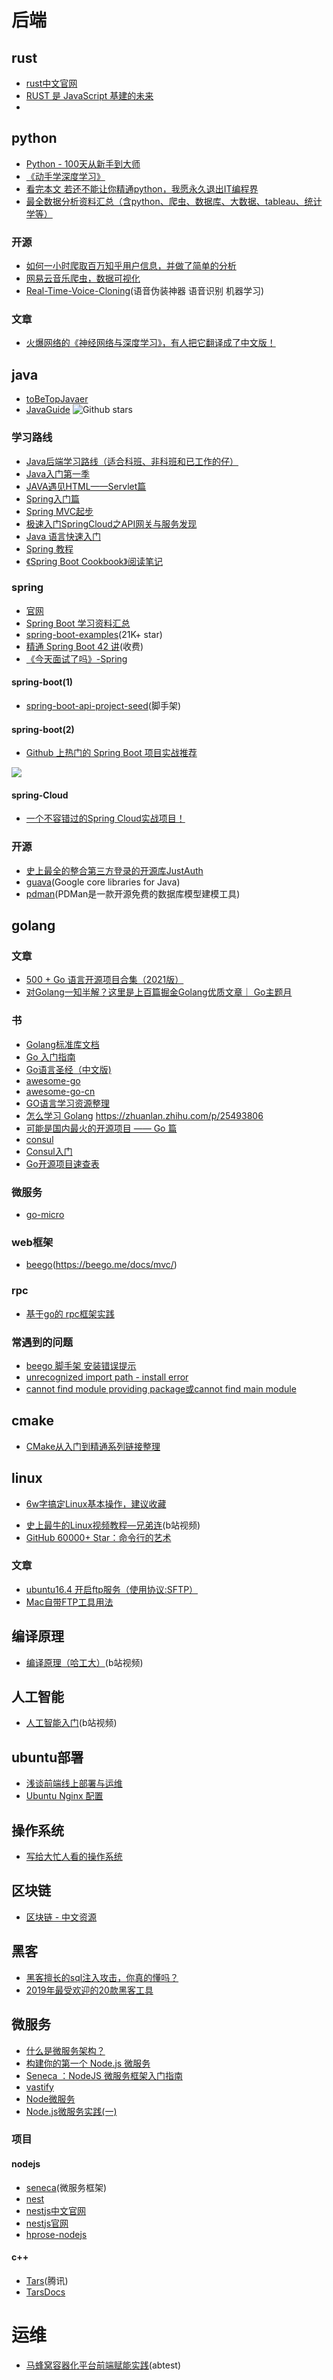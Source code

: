 # 后端

## rust
- [rust中文官网](https://www.rust-lang.org/zh-CN/)
- [RUST 是 JavaScript 基建的未来](https://juejin.cn/post/7030997083582627870)
- []()


## python

* [Python - 100天从新手到大师](https://github.com/jackfrued/Python-100-Days)
* [《动手学深度学习》](https://github.com/d2l-ai/d2l-zh)
* [看完本文 若还不能让你精通python，我愿永久退出IT编程界](https://www.toutiao.com/a6748701222158483982)
* [最全数据分析资料汇总（含python、爬虫、数据库、大数据、tableau、统计学等）](https://zhuanlan.zhihu.com/p/69869004)

### 开源
* [如何一小时爬取百万知乎用户信息，并做了简单的分析](https://juejin.im/entry/58e0878f570c3500579eed28)
* [网易云音乐爬虫，数据可视化](https://github.com/GreatV/CloudMusic-Crawler)
* [Real-Time-Voice-Cloning](https://github.com/CorentinJ/Real-Time-Voice-Cloning)(语音伪装神器 语音识别 机器学习)


### 文章
* [火爆网络的《神经网络与深度学习》，有人把它翻译成了中文版！](https://zhuanlan.zhihu.com/p/58144032)


## java
* [toBeTopJavaer](https://github.com/hollischuang/toBeTopJavaer)
* [JavaGuide](https://github.com/Snailclimb/JavaGuide)  ![Github stars](https://img.shields.io/github/stars/Snailclimb/JavaGuide.svg)

### 学习路线
* [Java后端学习路线（适合科班、非科班和已工作的仔）](https://juejin.im/post/5e5bc9a66fb9a07c817619fb)
* [Java入门第一季](https://www.imooc.com/learn/85)
* [JAVA遇见HTML——Servlet篇](https://www.imooc.com/learn/269)
* [Spring入门篇](https://www.imooc.com/learn/196)
* [Spring MVC起步](https://www.imooc.com/learn/47)
* [极速入门SpringCloud之API网关与服务发现](https://www.imooc.com/learn/1134)
* [Java 语言快速入门](https://wiki.jikexueyuan.com/project/java/)
* [Spring 教程](https://wiki.jikexueyuan.com/project/spring/)
* [《Spring Boot Cookbook》阅读笔记](http://wiki.jikexueyuan.com/project/spring-boot-cookbook-zh/)


### spring
* [官网](https://spring.io/projects/spring-boot)
* [Spring Boot 学习资料汇总](http://www.ityouknow.com/springboot/2015/12/30/springboot-collect.html)
* [spring-boot-examples](https://github.com/ityouknow/spring-boot-examples)(21K+ star)
* [精通 Spring Boot 42 讲](https://gitbook.cn/gitchat/column/5b86228ce15aa17d68b5b55a/topic/5b864c65e15aa17d68b5db58)(收费)
* [《今天面试了吗》-Spring](https://www.zhihu.com/question/56110328/answer/370752381)



#### spring-boot(1)
* [spring-boot-api-project-seed](https://github.com/lihengming/spring-boot-api-project-seed)(脚手架)


#### spring-boot(2)
* [Github 上热门的 Spring Boot 项目实战推荐](https://juejin.im/post/5da3c3dce51d4578034d2dc3)

![](https://user-gold-cdn.xitu.io/2020/3/14/170d96d802c833d0?w=2124&h=1550&f=png&s=1306299)

#### spring-Cloud
* [一个不容错过的Spring Cloud实战项目！](https://juejin.im/post/5e68dd5651882549564b6c28)



### 开源
* [史上最全的整合第三方登录的开源库JustAuth](https://github.com/justauth/JustAuth)
* [guava](https://github.com/google/guava)(Google core libraries for Java)
* [pdman](https://gitee.com/robergroup/pdman)(PDMan是一款开源免费的数据库模型建模工具)




## golang

### 文章
- [500 + Go 语言开源项目合集（2021版）](https://zhuanlan.zhihu.com/p/424624289)
- [对Golang一知半解？这里是上百篇掘金Golang优质文章｜ Go主题月](https://juejin.cn/post/6953073994383753223)

### 书

- [Golang标准库文档](https://studygolang.com/pkgdoc)
- [Go 入门指南](https://learnku.com/docs/the-way-to-go)
- [Go语言圣经（中文版)](https://yar999.gitbook.io/gopl-zh/)
- [awesome-go](https://github.com/avelino/awesome-go)
- [awesome-go-cn](https://github.com/jobbole/awesome-go-cn)
- [GO语言学习资源整理](https://zhuanlan.zhihu.com/p/25493806)
- [怎么学习 Golang](https://www.zhihu.com/question/23486344) https://zhuanlan.zhihu.com/p/25493806
- [可能是国内最火的开源项目 —— Go 篇](https://my.oschina.net/editorial-story/blog/1546551)
- [consul](https://www.consul.io/)
- [Consul入门](https://book-consul-guide.vnzmi.com/)
- [Go开源项目速查表](https://www.ctolib.com/cheatsheets-go-project.html)

### 微服务
- [go-micro](https://github.com/micro/go-micro)

### web框架

- [beego](https://github.com/astaxie/beego)(https://beego.me/docs/mvc/)


### rpc

- [基于go的 rpc框架实践](https://blog.csdn.net/RA681t58CJxsgCkJ31/article/details/82455716)

### 常遇到的问题

- [beego 脚手架 安装错误提示](https://blog.csdn.net/longchenghui20/article/details/107251152/)
- [unrecognized import path - install error](https://github.com/Rivalo/discord-cli/issues/33)
- [cannot find module providing package或cannot find main module](https://www.cnblogs.com/jasonLiu2018/p/12935071.html)




## cmake

- [CMake从入门到精通系列链接整理](https://zhuanlan.zhihu.com/p/393316878)
## linux

- [6w字搞定Linux基本操作，建议收藏](https://juejin.cn/post/6917096816118857736)
* [史上最牛的Linux视频教程—兄弟连](https://www.bilibili.com/video/av18156598/?p=1)(b站视频)
* [GitHub 60000+ Star：命令行的艺术](https://juejin.im/post/5d8b1899f265da5b9d1edee2)

### 文章
* [ubuntu16.4 开启ftp服务（使用协议:SFTP）](https://blog.csdn.net/weixin_41216652/article/details/81364130)
* [Mac自带FTP工具用法](https://jingyan.baidu.com/article/39810a23436d3db636fda6db.html)




## 编译原理

* [编译原理（哈工大）](https://www.bilibili.com/video/av17649289/?p=3)(b站视频)

## 人工智能
* [人工智能入门](https://www.bilibili.com/video/av50927301?p=2)(b站视频)

## ubuntu部署
* [浅谈前端线上部署与运维](https://juejin.im/post/5a12881a6fb9a044fd115dd4)
* [Ubuntu Nginx 配置](https://www.cnblogs.com/loseself/p/8888009.html)


## 操作系统
* [写给大忙人看的操作系统](https://juejin.im/post/5e58905f6fb9a07caa270bb0)


## 区块链
* [区块链 - 中文资源](https://github.com/LiuBoyu/blockchain)


## 黑客
* [黑客擅长的sql注入攻击，你真的懂吗？](https://www.toutiao.com/a6748663058152817166)
* [2019年最受欢迎的20款黑客工具](https://zhuanlan.zhihu.com/p/100870206)

## 微服务
* [什么是微服务架构？](https://www.zhihu.com/question/65502802)
* [构建你的第一个 Node.js 微服务](https://www.jianshu.com/p/352eb5f419b4)
* [Seneca ：NodeJS 微服务框架入门指南](https://segmentfault.com/a/1190000008501410)
* [vastify](https://github.com/Cecil0o0/vastify)
* [Node微服务](https://www.bilibili.com/video/av74669898)
* [Node.js微服务实践(一)](https://www.cnblogs.com/zhuanzhuanfe/p/10500848.html)

### 项目

#### nodejs
* [seneca](https://github.com/senecajs/seneca)(微服务框架)
* [nest](https://github.com/nestjs/nest)
* [nestjs中文官网](https://docs.nestjs.cn/)
* [nestjs官网](https://docs.nestjs.com/)
* [hprose-nodejs](https://github.com/hprose/hprose-nodejs)


#### c++
* [Tars](https://github.com/TarsCloud/Tars)(腾讯)
* [TarsDocs](https://tarscloud.github.io/TarsDocs/)



# 运维

- [马蜂窝容器化平台前端赋能实践](https://juejin.im/post/5d0c413af265da1bc07e40f5)(abtest)



